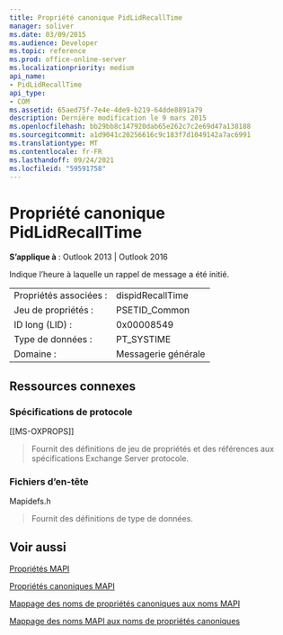 ```yaml
---
title: Propriété canonique PidLidRecallTime
manager: soliver
ms.date: 03/09/2015
ms.audience: Developer
ms.topic: reference
ms.prod: office-online-server
ms.localizationpriority: medium
api_name:
- PidLidRecallTime
api_type:
- COM
ms.assetid: 65aed75f-7e4e-4de9-b219-64dde8891a79
description: Dernière modification le 9 mars 2015
ms.openlocfilehash: bb29bb8c147920dab65e262c7c2e69d47a138188
ms.sourcegitcommit: a1d9041c20256616c9c183f7d1049142a7ac6991
ms.translationtype: MT
ms.contentlocale: fr-FR
ms.lasthandoff: 09/24/2021
ms.locfileid: "59591758"
---
```

# <a name="pidlidrecalltime-canonical-property"></a>Propriété canonique PidLidRecallTime

  
  
**S’applique à** : Outlook 2013 | Outlook 2016 
  
Indique l’heure à laquelle un rappel de message a été initié.
  
|||
|:-----|:-----|
|Propriétés associées :  <br/> |dispidRecallTime  <br/> |
|Jeu de propriétés :  <br/> |PSETID_Common  <br/> |
|ID long (LID) :  <br/> |0x00008549  <br/> |
|Type de données :  <br/> |PT_SYSTIME  <br/> |
|Domaine :  <br/> |Messagerie générale  <br/> |
   
## <a name="related-resources"></a>Ressources connexes

### <a name="protocol-specifications"></a>Spécifications de protocole

[[MS-OXPROPS]] 
  
> Fournit des définitions de jeu de propriétés et des références aux spécifications Exchange Server protocole.
    
### <a name="header-files"></a>Fichiers d’en-tête

Mapidefs.h
  
> Fournit des définitions de type de données.
    
## <a name="see-also"></a>Voir aussi



[Propriétés MAPI](mapi-properties.md)
  
[Propriétés canoniques MAPI](mapi-canonical-properties.md)
  
[Mappage des noms de propriétés canoniques aux noms MAPI](mapping-canonical-property-names-to-mapi-names.md)
  
[Mappage des noms MAPI aux noms de propriétés canoniques](mapping-mapi-names-to-canonical-property-names.md)

